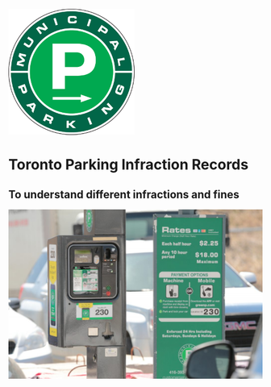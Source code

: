 ![w:1000 center](pic/green_p.png)

# Toronto Parking Infraction Records


## To understand different infractions and fines

![w:1000 center](pic/fine.jpeg)


